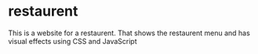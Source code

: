 # restaurent
This is a website for a restaurent. That shows the restaurent menu and has visual effects using CSS and JavaScript
